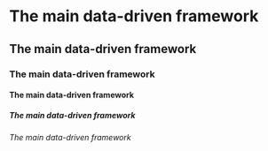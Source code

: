 # The main data-driven framework
## The main data-driven framework
### The main data-driven framework
#### The main data-driven framework
##### The main data-driven framework
###### The main data-driven framework

